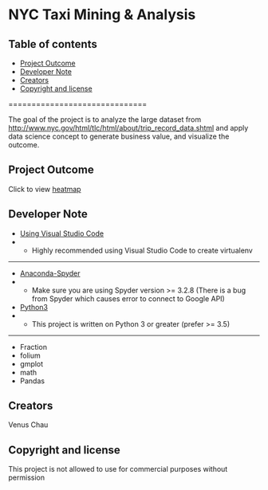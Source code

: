 # NYC Taxi Mining & Analysis

## Table of contents

- [Project Outcome](#project-outcome)
- [Developer Note](#developer-note)
- [Creators](#creators)
- [Copyright and license](#copyright-and-license)

==============================

The goal of the project is to analyze the large dataset from http://www.nyc.gov/html/tlc/html/about/trip_record_data.shtml and apply data science concept to generate business value, and visualize the outcome.

## Project Outcome

Click to view [heatmap](https://vc2000.github.io/NYC_taxi_trip/heatmap/)

## Developer Note

- [Using Visual Studio Code](https://visual-studio-code.en.softonic.com/)
- - Highly recommended using Visual Studio Code to create virtualenv
---
- [Anaconda-Spyder](https://www.anaconda.com/)
- - Make sure you are using Spyder version >= 3.2.8 (There is a bug from Spyder which causes error to connect to Google API)
- [Python3](https://docs.python.org/3/)
- - This project is written on Python 3 or greater (prefer >= 3.5)
---
- Fraction
- folium
- gmplot
- math
- Pandas
## Creators

Venus Chau

## Copyright and license

This project is not allowed to use for commercial purposes without permission
